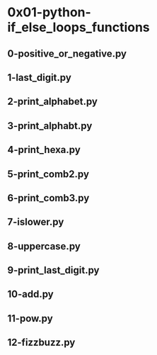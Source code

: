 # 0x01-python-if_else_loops_functions
## 0-positive_or_negative.py
## 1-last_digit.py
## 2-print_alphabet.py
## 3-print_alphabt.py
## 4-print_hexa.py
## 5-print_comb2.py
## 6-print_comb3.py
## 7-islower.py
## 8-uppercase.py
## 9-print_last_digit.py
## 10-add.py
## 11-pow.py
## 12-fizzbuzz.py
